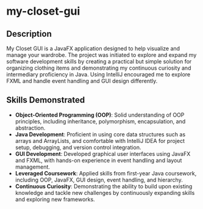 # my-closet-gui
## Description
My Closet GUI is a JavaFX application designed to help visualize and manage your wardrobe. The project was initiated to explore and expand my software development skills by creating a practical but simple solution for organizing clothing items and demonstrating my continuous curiosity and intermediary proficiency in Java. Using IntelliJ encouraged me to explore FXML and handle event handling and GUI design differently.

## Skills Demonstrated
- **Object-Oriented Programming (OOP)**: Solid understanding of OOP principles, including inheritance, polymorphism, encapsulation, and abstraction.
- **Java Development**: Proficient in using core data structures such as arrays and ArrayLists, and comfortable with IntelliJ IDEA for project setup, debugging, and version control integration.
- **GUI Development**: Developed graphical user interfaces using JavaFX and FXML, with hands-on experience in event handling and layout management.
- **Leveraged Coursework**: Applied skills from first-year Java coursework, including OOP, JavaFX, GUI design, event handling, and hierarchy.
- **Continuous Curiosity**: Demonstrating the ability to build upon existing knowledge and tackle new challenges by continuously expanding skills and exploring new frameworks.
